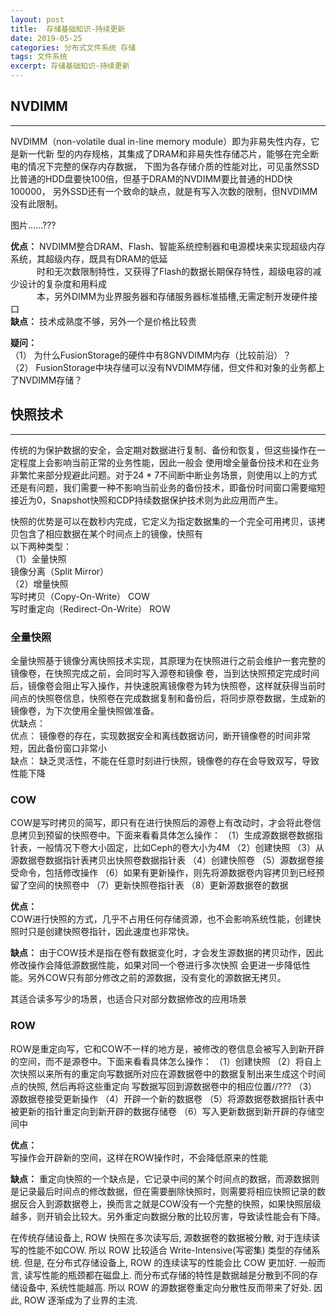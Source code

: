 ```yaml
---
layout: post
title:  存储基础知识-持续更新
date: 2019-05-25
categories: 分布式文件系统 存储
tags: 文件系统
excerpt: 存储基础知识-持续更新
---
```


## NVDIMM
------
NVDIMM（non-volatile dual in-line memory module）即为非易失性内存，它是新一代新
型的内存规格，其集成了DRAM和非易失性存储芯片，能够在完全断电的情况下完整的保存内存数据，
下图为各存储介质的性能对比，可见虽然SSD比普通的HDD盘要快100倍，但基于DRAM的NVDIMM要比普通的HDD快100000，
另外SSD还有一个致命的缺点，就是有写入次数的限制，但NVDIMM没有此限制。

图片......???

**优点：** NVDIMM整合DRAM、Flash、智能系统控制器和电源模块来实现超级内存系统，其超级内存，既具有DRAM的低延    
&emsp;&emsp;&emsp;时和无次数限制特性，又获得了Flash的数据长期保存特性，超级电容的减少设计的复杂度和用料成     
&emsp;&emsp;&emsp;本，另外DIMM为业界服务器和存储服务器标准插槽,无需定制开发硬件接口      
**缺点：** 技术成熟度不够，另外一个是价格比较贵      

**疑问：**     
（1） 为什么FusionStorage的硬件中有8GNVDIMM内存（比较前沿）？    
（2） FusionStorage中块存储可以没有NVDIMM存储，但文件和对象的业务都上了NVDIMM存储？    


## 快照技术
------

传统的为保护数据的安全，会定期对数据进行复制、备份和恢复，但这些操作在一定程度上会影响当前正常的业务性能，因此一般会
使用增全量备份技术和在业务非繁忙来部分规避此问题。对于24 * 7不间断中断业务场景，则使用以上的方式还是有问题，我们需要一种不影响当前业务的备份技术，即备份时间窗口需要缩短接近为0，Snapshot快照和CDP持续数据保护技术则为此应用而产生。      

快照的优势是可以在数秒内完成，它定义为指定数据集的一个完全可用拷贝，该拷贝包含了相应数据在某个时间点上的镜像，快照有   
以下两种类型：     
（1）全量快照       
     镜像分离（Split Mirror）     
（2）增量快照       
     写时拷贝（Copy-On-Write）  COW     
     写时重定向（Redirect-On-Write） ROW     

### 全量快照

全量快照基于镜像分离快照技术实现，其原理为在快照进行之前会维护一套完整的镜像卷，在快照完成之前，会同时写入源卷和镜像
卷，当到达快照预定完成时间后，镜像卷会阻止写入操作，并快速脱离镜像卷为转为快照卷，这样就获得当前时间点的快照卷信息，快照卷在完成数据复制和备份后，将同步原卷数据，生成新的镜像卷，为下次使用全量快照做准备。    
优缺点：       
优点： 镜像卷的存在，实现数据安全和离线数据访问，断开镜像卷的时间非常短，因此备份窗口非常小           
缺点： 缺乏灵活性，不能在任意时刻进行快照，镜像卷的存在会导致双写，导致性能下降   

### COW

COW是写时拷贝的简写，即只有在进行快照后的源卷上有改动时，才会将此卷信息拷贝到预留的快照卷中。下面来看看具体怎么操作：
（1）生成源数据卷数据指针表，一般情况下卷大小固定，比如Ceph的卷大小为4M
（2）创建快照
（3）从源数据卷数据指针表拷贝出快照卷数据指针表
（4）创建快照卷
（5）源数据卷接受命令，包括修改操作
（6）如果有更新操作，则先将源数据卷内容拷贝到已经预留了空间的快照卷中
（7）更新快照卷指针表
（8）更新源数据卷的数据

**优点：**  
COW进行快照的方式，几乎不占用任何存储资源，也不会影响系统性能，创建快照时只是创建快照卷指针，因此速度也非常快。

**缺点：**
由于COW技术是指在卷有数据变化时，才会发生源数据的拷贝动作，因此修改操作会降低源数据性能，如果对同一个卷进行多次快照
会更进一步降低性能。另外COW只有部分修改之前的源数据，没有变化的源数据无拷贝。   

其适合读多写少的场景，也适合只对部分数据修改的应用场景

### ROW

ROW是重定向写，它和COW不一样的地方是，被修改的卷信息会被写入到新开辟的空间，而不是源卷中。下面来看看具体怎么操作：
（1）创建快照
（2）将自上次快照以来所有的重定向写数据所对应在源数据卷中的数据复制出来生成这个时间点的快照, 然后再将这些重定向
    写数据写回到源数据卷中的相应位置//???
（3）源数据卷接受更新操作
（4）开辟一个新的数据卷
（5）将源数据卷数据指针表中被更新的指针重定向到新开辟的数据存储卷
（6）写入更新数据到新开辟的存储空间中

**优点：**  
写操作会开辟新的空间，这样在ROW操作时，不会降低原来的性能

**缺点：**
重定向快照的一个缺点是，它记录中间的某个时间点的数据，而源数据则是记录最后时间点的修改数据，但在需要删除快照时，则需要将相应快照记录的数据反合入到源数据卷上，换而言之就是COW没有一个完整的快照，如果快照层级越多，则开销会比较大。另外重定向数据分散的比较厉害，导致读性能会有下降。

在传统存储设备上, ROW 快照在多次读写后, 源数据卷的数据被分散, 对于连续读写的性能不如COW. 所以 ROW 比较适合 Write-Intensive(写密集) 类型的存储系统. 但是, 在分布式存储设备上, ROW 的连续读写的性能会比 COW 更加好. 一般而言, 读写性能的瓶颈都在磁盘上. 而分布式存储的特性是数据越是分散到不同的存储设备中, 系统性能越高. 所以 ROW 的源数据卷重定向分散性反而带来了好处. 因此, ROW 逐渐成为了业界的主流.


